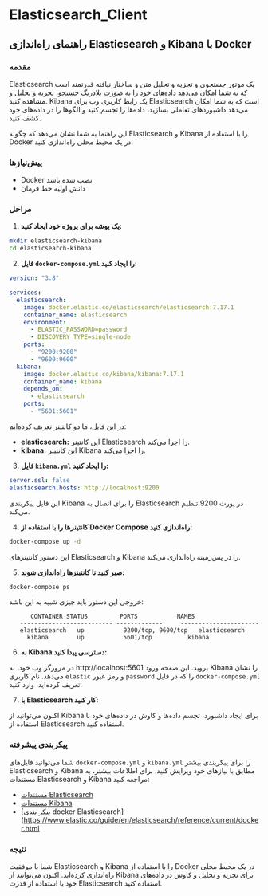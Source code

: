 # Elasticsearch_Client

## راهنمای راه‌اندازی Elasticsearch و Kibana با Docker

### مقدمه

Elasticsearch یک موتور جستجوی و تجزیه و تحلیل متن و ساختار نیافته قدرتمند است که به شما امکان می‌دهد داده‌های خود را به صورت بلادرنگ جستجو، تجزیه و تحلیل و مشاهده کنید. Kibana یک رابط کاربری وب برای Elasticsearch است که به شما امکان می‌دهد داشبوردهای تعاملی بسازید، داده‌ها را تجسم کنید و الگوها را در داده‌های خود کشف کنید.

این راهنما به شما نشان می‌دهد که چگونه Elasticsearch و Kibana را با استفاده از Docker در یک محیط محلی راه‌اندازی کنید.

### پیش‌نیازها

* Docker نصب شده باشد
* دانش اولیه خط فرمان

### مراحل

1. **یک پوشه برای پروژه خود ایجاد کنید:**

```bash
mkdir elasticsearch-kibana
cd elasticsearch-kibana
```

2. **فایل `docker-compose.yml` را ایجاد کنید:**

```yaml
version: "3.8"

services:
  elasticsearch:
    image: docker.elastic.co/elasticsearch/elasticsearch:7.17.1
    container_name: elasticsearch
    environment:
      - ELASTIC_PASSWORD=password
      - DISCOVERY_TYPE=single-node
    ports:
      - "9200:9200"
      - "9600:9600"
  kibana:
    image: docker.elastic.co/kibana/kibana:7.17.1
    container_name: kibana
    depends_on:
      - elasticsearch
    ports:
      - "5601:5601"
```

در این فایل، ما دو کانتینر تعریف کرده‌ایم:

* **elasticsearch:** این کانتینر Elasticsearch را اجرا می‌کند.
* **kibana:** این کانتینر Kibana را اجرا می‌کند.

3. **فایل `kibana.yml` را ایجاد کنید:**

```yaml
server.ssl: false
elasticsearch.hosts: http://localhost:9200
```

این فایل پیکربندی Kibana را برای اتصال به Elasticsearch در پورت 9200 تنظیم می‌کند.

4. **کانتینرها را با استفاده از Docker Compose راه‌اندازی کنید:**

```bash
docker-compose up -d
```

این دستور کانتینرهای Elasticsearch و Kibana را در پس‌زمینه راه‌اندازی می‌کند.

5. **صبر کنید تا کانتینرها راه‌اندازی شوند:**

```bash
docker-compose ps
```

خروجی این دستور باید چیزی شبیه به این باشد:

```
      CONTAINER STATUS         PORTS           NAMES
   -------------------------- -------------     ----------------------
   elasticsearch   up           9200/tcp, 9600/tcp   elasticsearch
     kibana        up           5601/tcp          kibana
```

6. **به Kibana دسترسی پیدا کنید:**

در مرورگر وب خود، به http://localhost:5601 بروید. این صفحه ورود Kibana را نشان می‌دهد. نام کاربری `elastic` و رمز عبور `password` را که در فایل `docker-compose.yml` تعریف کرده‌اید، وارد کنید.

7. **با Elasticsearch کار کنید:**

اکنون می‌توانید از Kibana برای ایجاد داشبورد، تجسم داده‌ها و کاوش در داده‌های خود با استفاده از Elasticsearch استفاده کنید.

### پیکربندی پیشرفته

شما می‌توانید فایل‌های `docker-compose.yml` و `kibana.yml` را برای پیکربندی بیشتر Elasticsearch و Kibana مطابق با نیازهای خود ویرایش کنید. برای اطلاعات بیشتر، به مستندات Elasticsearch و Kibana مراجعه کنید:

* [مستندات Elasticsearch](https://www.elastic.co/)
* [مستندات Kibana](https://www.elastic.co/guide/en/kibana/current/introduction.html)
* [پیکر بندی docker Elasticsearch](https://www.elastic.co/guide/en/elasticsearch/reference/current/docker.html
### نتیجه

شما با موفقیت Elasticsearch و Kibana را با استفاده از Docker در یک محیط محلی راه‌اندازی کرده‌اید. اکنون می‌توانید از Kibana برای تجزیه و تحلیل و کاوش در داده‌های خود با استفاده از قدرت Elasticsearch استفاده کنید.
